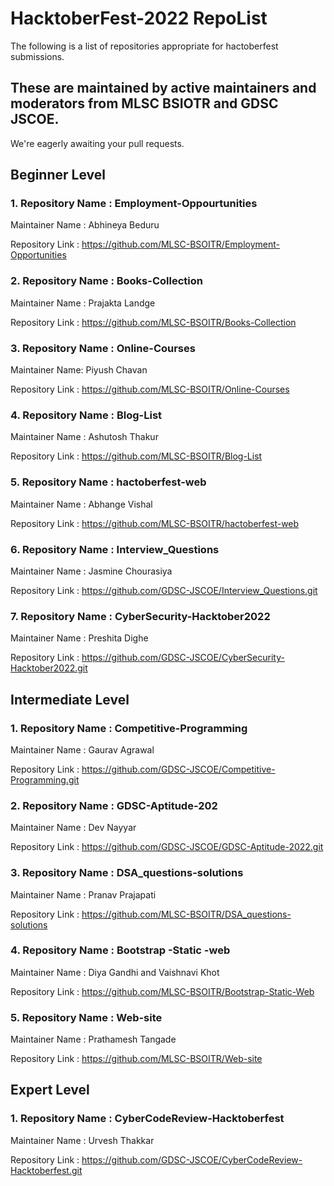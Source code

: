 # HacktoberFest-2022 RepoList

The following is a list of repositories appropriate for hactoberfest submissions. 
## These are maintained by active maintainers and moderators from MLSC BSIOTR and GDSC JSCOE.  
 We're eagerly awaiting your pull requests.


## Beginner Level

### 1. Repository Name : Employment-Oppourtunities
Maintainer Name : Abhineya Beduru

Repository Link : https://github.com/MLSC-BSOITR/Employment-Opportunities

### 2. Repository Name : Books-Collection
Maintainer Name : Prajakta Landge

Repository Link : https://github.com/MLSC-BSOITR/Books-Collection

### 3. Repository Name : Online-Courses
Maintainer Name: Piyush Chavan

Repository Link : https://github.com/MLSC-BSOITR/Online-Courses

### 4. Repository Name : Blog-List
Maintainer Name :  Ashutosh Thakur

Repository Link : https://github.com/MLSC-BSOITR/Blog-List

### 5. Repository Name : hactoberfest-web
Maintainer Name : Abhange Vishal

Repository Link : https://github.com/MLSC-BSOITR/hactoberfest-web

### 6. Repository Name : Interview_Questions
Maintainer Name : Jasmine Chourasiya 

Repository Link : https://github.com/GDSC-JSCOE/Interview_Questions.git 

### 7. Repository Name : CyberSecurity-Hacktober2022
Maintainer Name : Preshita Dighe

Repository Link : https://github.com/GDSC-JSCOE/CyberSecurity-Hacktober2022.git


## Intermediate Level

### 1. Repository Name : Competitive-Programming
Maintainer Name : Gaurav Agrawal 

Repository Link : https://github.com/GDSC-JSCOE/Competitive-Programming.git

### 2. Repository Name : GDSC-Aptitude-202
Maintainer Name : Dev Nayyar

Repository Link : https://github.com/GDSC-JSCOE/GDSC-Aptitude-2022.git

### 3. Repository Name : DSA_questions-solutions
Maintainer Name : Pranav Prajapati

Repository Link : https://github.com/MLSC-BSOITR/DSA_questions-solutions

### 4. Repository Name : Bootstrap -Static -web
Maintainer Name : Diya Gandhi and Vaishnavi Khot 

Repository Link : https://github.com/MLSC-BSOITR/Bootstrap-Static-Web

### 5. Repository Name : Web-site
Maintainer Name : Prathamesh Tangade

Repository Link : https://github.com/MLSC-BSOITR/Web-site

## Expert Level 

### 1. Repository Name : CyberCodeReview-Hacktoberfest
Maintainer Name : Urvesh Thakkar

Repository Link : https://github.com/GDSC-JSCOE/CyberCodeReview-Hacktoberfest.git
